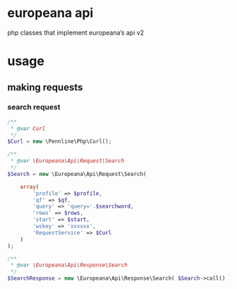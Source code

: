 # europeana api
php classes that implement europeana’s api v2

# usage


## making requests

### search request

```php
/**
 * @var Curl
 */
$Curl = new \Pennline\Php\Curl();

/**
 * @var \Europeana\Api\Request\Search
 */
$Search = new \Europeana\Api\Request\Search(

    array(
        'profile' => $profile,
        'qf' => $qf,
        'query' => 'query='.$searchword,
        'rows' => $rows,
        'start' => $start,
        'wskey' => 'xxxxxx',
        'RequestService' => $Curl
    )
);

/**
 * @var \Europeana\Api\Response\Search
 */
$SearchResponse = new \Europeana\Api\Response\Search( $Search->call() );

```
